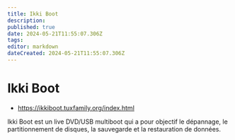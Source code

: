 ```yaml
---
title: Ikki Boot
description: 
published: true
date: 2024-05-21T11:55:07.306Z
tags: 
editor: markdown
dateCreated: 2024-05-21T11:55:07.306Z
---
```


# Ikki Boot

- <https://ikkiboot.tuxfamily.org/index.html>

Ikki Boot est un live DVD/USB multiboot qui a pour objectif le dépannage, le partitionnement de disques, la sauvegarde et la restauration de données.

